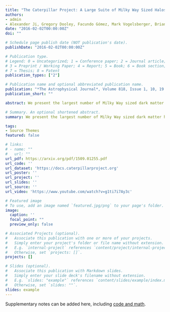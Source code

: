 ```yaml
---
title: "The Caterpillar Project: A Large Suite of Milky Way Sized Halos"
authors:
- admin
- Alexander Ji, Gregory Dooley, Facundo Gómez, Mark Vogelsberger, Brian O'Shea, Anna Frebel
date: "2016-02-02T00:00:00Z"
doi: ""

# Schedule page publish date (NOT publication's date).
publishDate: "2016-02-02T00:00:00Z"

# Publication type.
# Legend: 0 = Uncategorized; 1 = Conference paper; 2 = Journal article;
# 3 = Preprint / Working Paper; 4 = Report; 5 = Book; 6 = Book section;
# 7 = Thesis; 8 = Patent
publication_types: ["2"]

# Publication name and optional abbreviated publication name.
publication: "*The Astrophysical Journal*, Volume 818, Issue 1, 10, 19 pp. (2016)."
publication_short: ""

abstract: We present the largest number of Milky Way sized dark matter halos simulated at very high mass ($\sim$\ $10^4$ \Msol/particle) and temporal resolution (5 Myrs/snapshot) done to date, quadrupling what is currently available in the literature. This initial suite consists of the first 24 halos of the whose project goal of 60 -- 70 halos will be made public when complete. We do not bias our halo selection by the size of the Lagrangian volume. We resolve $\sim$20,000 gravitationally bound subhalos within the virial radius of each host halo. Improvements were made upon current state-of-the-art halo finders to better identify substructure at such high resolutions, and on average we recover $\sim$4 subhalos in each host halo above 10$^8$\ \Msol which would have otherwise not been found. The density profiles of relaxed host halos are reasonably fit by Einasto profiles ($\alpha$ = 0.169 $\pm$ 0.023) with dependence on the assembly history of a given halo. Averaging over all halos, the substructure mass fraction is $f_{m,subs} = 0.121 \pm 0.041$, and mass function slope is d$N$/d$M\propto M^{-1.88 \pm 0.10}$. We find concentration-dependent scatter in the normalizations at fixed halo mass. Our detailed contamination study of 264 low-resolution halos has resulted in unprecedentedly large high-resolution regions around our host halos for our fiducial resolution (sphere of radius $\sim1.4 \pm 0.4$ Mpc). This suite will allow detailed studies of low mass dwarf galaxies out to large galactocentric radii and the very first stellar systems at high redshift ($z$ $\geq$ 15).

# Summary. An optional shortened abstract.
summary: We present the largest number of Milky Way sized dark matter halos simulated at very high mass ($\sim$\ $10^4$ \Msol/particle) and temporal resolution (5 Myrs/snapshot) done to date, quadrupling what is currently available in the literature.

tags:
- Source Themes
featured: false

# links:
# - name: ""
#   url: ""
url_pdf: https://arxiv.org/pdf/1509.01255.pdf
url_code: ''
url_dataset: 'https://docs.caterpillarproject.org'
url_poster: ''
url_project: ''
url_slides: ''
url_source: ''
url_video: 'https://www.youtube.com/watch?v=g1ti7i7Ay3c'

# Featured image
# To use, add an image named `featured.jpg/png` to your page's folder. 
image:
  caption: ''
  focal_point: ""
  preview_only: false

# Associated Projects (optional).
#   Associate this publication with one or more of your projects.
#   Simply enter your project's folder or file name without extension.
#   E.g. `internal-project` references `content/project/internal-project/index.md`.
#   Otherwise, set `projects: []`.
projects: []

# Slides (optional).
#   Associate this publication with Markdown slides.
#   Simply enter your slide deck's filename without extension.
#   E.g. `slides: "example"` references `content/slides/example/index.md`.
#   Otherwise, set `slides: ""`.
slides: example
---
```


Supplementary notes can be added here, including [code and math](https://sourcethemes.com/academic/docs/writing-markdown-latex/).
